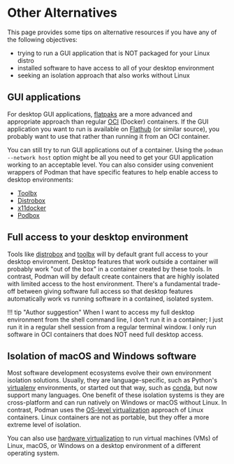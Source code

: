 Other Alternatives
==================

This page provides some tips on alternative resources if you have any of the
following objectives:

* trying to run a GUI application that is NOT packaged for your Linux distro
* installed software to have access to all of your desktop environment
* seeking an isolation approach that also works without Linux

GUI applications
----------------

For desktop GUI applications, [flatpaks](https://flatpak.org/) are a more advanced and
appropriate approach than regular [OCI](https://opencontainers.org/) (Docker)
containers.
If the GUI application you want to run is available on [Flathub](https://flathub.org/)
(or similar source), you probably want to use that rather than running it
from an OCI container.

You can still try to run GUI applications out of a container. Using the `podman --network
host` option might be all you need to get your GUI application working to an acceptable
level.
You can also consider using convenient wrappers of Podman that have specific features
to help enable access to desktop environments:

* [Toolbx](https://containertoolbx.org)
* [Distrobox](https://github.com/89luca89/distrobox)
* [x11docker](https://github.com/mviereck/x11docker)
* [Podbox](https://github.com/DimaZirix/podbox)

<!-- copybreak -->

Full access to your desktop environment 
---------------------------------------

Tools like [distrobox](https://github.com/89luca89/distrobox) and
[toolbx](https://github.com/containers/toolbox) will by default grant full access to
your desktop environment.  Desktop features that work outside a container will probably work "out of
the box" in a container created by these tools.
In contrast, Podman will by default create containers that are highly isolated with limited
access to the host environment. 
There's a fundamental trade-off between giving software full access so that desktop features
automatically work vs running software in a contained, isolated system.

!!! tip "Author suggestion"
    When I want to access my full desktop environment from the shell command line, I
    don't run it in a container; I just run it in a regular shell session from
    a regular terminal window. I only run software in OCI containers that does NOT need
    full desktop access.


Isolation of macOS and Windows software
---------------------------------------

Most software development ecosystems evolve their own environment isolation solutions.
Usually, they are language-specific, such as Python's
[virtualenv](https://virtualenv.pypa.io) environments, or started out that way, such as
[conda](https://conda.io/), but now support many languages.
One benefit of these isolation
systems is they are cross-platform and can run natively on Windows or macOS without Linux.
In contrast, Podman uses the
[OS-level virtualization](https://en.wikipedia.org/wiki/OS-level_virtualization) 
approach of Linux containers. Linux containers are not as portable, but they offer
a more extreme level of isolation.

You can also use [hardware
virtualization](https://en.wikipedia.org/wiki/Hardware_virtualization) to run
virtual machines (VMs) of Linux, macOS, or Windows on a desktop environment of a different
operating system.
